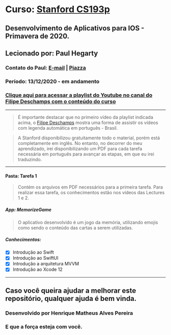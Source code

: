 # Curso: [Stanford CS193p](https://cs193p.sites.stanford.edu)
## Desenvolvimento de Aplicativos para IOS - Primavera de 2020.
## Lecionado por: Paul Hegarty 
### Contato do Paul: [E-mail](phegarty@stanford.edu) | [Piazza](https://piazza.com/professors/show/paul_hegarty)
### Período: 13/12/2020  - em andamento
### [Clique aqui para acessar a playlist do Youtube no canal do Filipe Deschamps com o conteúdo do curso](https://www.youtube.com/playlist?list=PLMdYygf53DP46rneFgJ7Ab6fJPcMvr8gC)
<hr>

> É importante destacar que no primeiro vídeo da playlist indicada acima, o [Filipe Deschamps](https://github.com/filipedeschamps) mostra uma forma de assistir os vídeos com legenda automática em português - Brasil. 

> A Stanford disponibilizou gratuitamente todo o material, porém está completamente em inglês. No entanto, no decorrer do meu aprendizado, irei disponibilizando um PDF para cada tarefa necessária em português para avançar as etapas, em que eu irei traduzindo.
<hr>

#### Pasta: Tarefa 1
> Contém os arquivos em PDF necessários para a primeira tarefa. Para realizar essa tarefa, os conhecimentos estão nos vídeos das Lectures 1 e 2.

##### App: MemorizeGame
> O aplicativo desenvolvido é um jogo da memória, utilizando emojis como sendo o conteúdo das cartas a serem utilizadas.

##### Conhecimentos:
- [x] Introdução ao Swift
- [x] Introdução ao SwiftUI
- [x] Introdução a arquitetura MVVM
- [x] Introdução ao Xcode 12
<hr>

## Caso você queira ajudar a melhorar este repositório, qualquer ajuda é bem vinda.


### Desenvolvido por Henrique Matheus Alves Pereira
### E que a força esteja com você.
